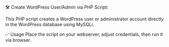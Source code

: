 🛠 Create WordPress User/Admin via PHP Script:

This PHP script creates a WordPress user or administrator account directly in the WordPress database using MySQLi.

✅ Usage
Place the script on your webserver, adjust credentials, then run it via browser.
